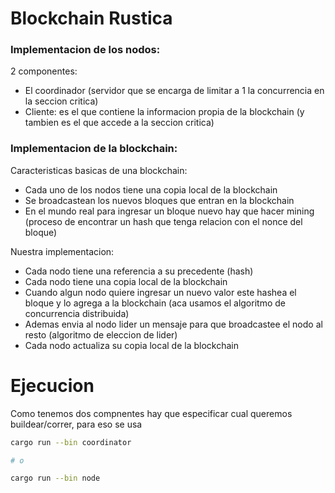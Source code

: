 Blockchain Rustica
==================

### Implementacion de los nodos:

2 componentes: 
 - El coordinador (servidor que se encarga de limitar a 1 la concurrencia en la seccion critica)
 - Cliente: es el que contiene la informacion propia de la blockchain (y tambien es el que accede a la seccion critica)

### Implementacion de la blockchain:

Caracteristicas basicas de una blockchain:

 - Cada uno de los nodos tiene una copia local de la blockchain
 - Se broadcastean los nuevos bloques que entran en la blockchain
 - En el mundo real para ingresar un bloque nuevo hay que hacer mining (proceso de encontrar un hash que tenga relacion con el nonce del bloque)

Nuestra implementacion: 
    
 - Cada nodo tiene una referencia a su precedente (hash)
 - Cada nodo tiene una copia local de la blockchain
 - Cuando algun nodo quiere ingresar un nuevo valor este hashea el bloque y lo agrega a la blockchain (aca usamos el algoritmo de concurrencia distribuida)
 - Ademas envia al nodo lider un mensaje para que broadcastee el nodo al resto (algoritmo de eleccion de lider)
 - Cada nodo actualiza su copia local de la blockchain


# Ejecucion

Como tenemos dos compnentes hay que especificar cual queremos buildear/correr, para eso se usa

```bash
cargo run --bin coordinator

# o

cargo run --bin node
```

